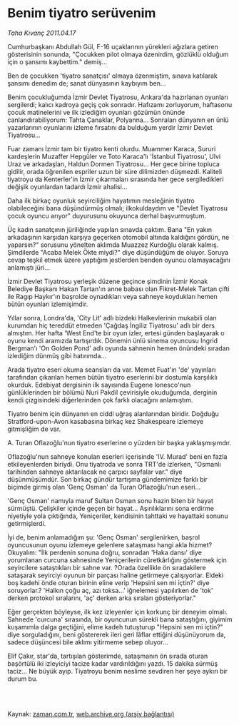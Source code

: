 # Benim tiyatro  serüvenim

*Taha Kıvanç 2011.04.17*

<td class="columnist-detail">
<p>Cumhurbaşkanı Abdullah Gül, F-16 uçaklarının yürekleri ağızlara getiren gösterisinin sonunda, "Çocukken pilot olmaya özenirdim, gözlüklü olduğum için o şansımı kaybettim." demiş...</p>
<p>
<div id="haberMetinDiv">
<p>Ben de çocukken 'tiyatro sanatçısı' olmaya özenmiştim, sınava katılarak şansımı denedim de; sanat dünyasının kaybıyım ben...
<p>Benim çocukluğumda İzmir Devlet Tiyatrosu, Ankara'da hazırlanan oyunları sergilerdi; kalıcı kadroya geçiş çok sonradır. Hafızamı zorluyorum, haftasonu çocuk matinelerini ve ilk izlediğim oyunları gözümün önünde canlandırabiliyorum: Tahta Çanaklar, Polyanna... Sonraları dünyanın en ünlü yazarlarının oyunlarını izleme fırsatını da bulduğum yerdir İzmir Devlet Tiyatrosu...
<p>Fuar zamanı İzmir tam bir tiyatro kenti olurdu. Muammer Karaca, Sururi kardeşlerin Muzaffer Hepgüler ve Toto Karaca'lı 'İstanbul Tiyatrosu', Ulvi Uraz ve arkadaşları, Haldun Dormen Tiyatrosu... Her gece birine topluca gidilir, orada öğrenilen espriler uzun bir süre dilimizden düşmezdi. Kaliteli tiyatroyu da Kenterler'in İzmir çıkarmaları sırasında her gece sergiledikleri değişik oyunlardan tadardı İzmir ahalisi...
<p>Daha ilk birkaç oyunluk seyirciliğim hayatımın mesleğinin tiyatro olabileceğini bana düşündürmüş olmalı; ilkokuldaydım ve "Devlet Tiyatrosu çocuk oyuncu arıyor" duyurusunu okuyunca derhal başvurmuştum.
<p>Üç kadın sanatçının jüriliğinde yapılan sınavda çaktım. Bana "En yakın arkadaşının karşıdan karşıya geçerken otomobil altında kaldığını gördün, ne yaparsın?" sorusunu yönelten aklımda Muazzez Kurdoğlu olarak kalmış. Şimdilerde "Acaba Melek Ökte miydi?" diye düşündüğüm de oluyor. Soruya cevap teşkil etmek üzere yaptığım jestlerden benden oyuncu olamayacağını anlamıştı jüri...
<p>İzmir Devlet Tiyatrosu yerleşik düzene geçince şimdinin İzmir Konak Belediye Başkanı Hakan Tartan'ın anne babası olan Fikret-Melek Tartan çifti ile Ragıp Haykır'ın başrolde oynadıkları veya sahneye koydukları hemen bütün oyunları izlemişimdir.
<p>Yıllar sonra, Londra'da, 'City Lit' adlı bizdeki Halkevlerinin mukabili olan kurumdan hiç tereddüt etmeden 'Çağdaş İngiliz Tiyatrosu' adlı bir ders almıştım. Her hafta 'West End'te bir oyun izler, ertesi günden başlayarak o oyunu kendi aramızda tartışırdık. Dönemin ünlü sinema oyuncusu Ingrid Bergman'ı 'On Golden Pond' adlı oyunda sahnenin hemen önündeki sıradan izlediğim dünmüş gibi hatırımda...
<p>Arada tiyatro eseri okuma seansları da var. Memet Fuat'ın 'de' yayınları tarafından çıkarılan hemen bütün tiyatro eserlerini bir dostumla karşılıklı okurduk. Edebiyat dergisinin ilk sayısında Eugene Ionesco'nun günlüklerinden bir bölümü Nuri Pakdil çevirisiyle okuduğumda, derginin kendi çizgisindeki diğerlerinden çok farklı olacağını anlamıştım.
<p>Tiyatro benim için dünyanın en ciddi uğraş alanlarından biridir. Doğduğu Stratford-upon-Avon kasabasına birkaç kez Shakespeare izlemeye gitmişliğim de var.
<p>A. Turan Oflazoğlu'nun tiyatro eserlerine o yüzden bir başka yaklaşmışımdır.
<p>Oflazoğlu'nun sahneye konulan eserleri içerisinde 'IV. Murad' beni en fazla etkileyenlerden biriydi. Onu tiyatroda ve sonra TRT'de izlerken, "Osmanlı tarihinden sahneye aktarılacak ne çarpıcı sayfalar var." diye düşünmüşümdür. Son birkaç gündür tartışma gündemimize farklı bir biçimde girmiş olan 'Genç Osman' da Turan Oflazoğlu'nun eseri...
<p>'Genç Osman' namıyla maruf Sultan Osman sonu hazin biten bir hayat sürmüştü. Çelişkiler içinde geçen bir hayat... Aşırılıklarını sona erdirme niyetiyle yola çıktığında, Yeniçeriler, kendisinin tahttaki ve hayattaki sonunu getirmişlerdi.
<p>İyi de, benim anlamadığım şu: 'Genç Osman' sergilenirken, başrol oyuncusunun oyunu izlemeye gelenlere sataşması hangi akla hizmet? Okuyalım: "İlk perdenin sonuna doğru, sonradan 'Haka dansı' diye yorumlanan curcuna sahnesinde Yeniçerilerin cüretkârlığını göstermek için seyircilere sataştıkları bir sahne var. ?Orada özellikle ön sıradakilere sataşarak seyirciyi oyunun bir parçası haline getirmeye çalışıyorlar. Eldeki boş kadehi önde oturan birinin eline verip 'Hepsini sen mi içtin?' diye soruyorlar.? 'Halkın çoğu aç, azı toksa...' iğnelemesi yapılırken de 'tok' derken protokol sıralarını, 'aç' derken arka sıraları gösteriyorlar."
<p>Eğer gerçekten böyleyse, ilk kez izleyenler için korkunç bir deneyim olmalı. Sahnede 'curcuna' sırasında, bir oyuncunun sürekli bana sataştığını, giyimim kuşamımla dalga geçtiğini, elime kadeh tutuşturup "Hepsini sen mi içtin?" diye sorguladığını, beni göstererek ileri geri lâflar ettiğini düşünüyorum da, sadece düşüncesi bile aklımı yitirmeme sebep oluyor...
<p>Elif Çakır, star'da, tartışılan gösterimde, sataşmanın ön sırada oturan başörtülü iki izleyiciyi tacize kadar vardırıldığını yazdı. 15 dakika sürmüş taciz... Ne büyük ayıp. Tiyatroyu benim neslime sevdiren her şeye aykırı bir durum bu. </p></p></p></p></p></p></p></p></p></p></p></p></p></p></p></div>
</p>


<p><br>
		 </br></p></td>

Kaynak: [zaman.com.tr](http://zaman.com.tr/yazar.do?yazino=1122525), [web.archive.org (arşiv bağlantısı)](http://web.archive.org/web/20110625184337/http://www.zaman.com.tr:80/yazar.do?yazino=1122525)
